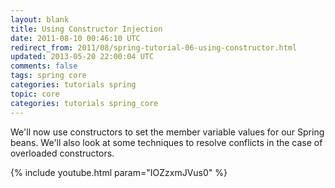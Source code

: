 ```yaml
---           
layout: blank
title: Using Constructor Injection
date: 2011-08-10 00:46:10 UTC
redirect_from: 2011/08/spring-tutorial-06-using-constructor.html
updated: 2013-05-20 22:00:04 UTC
comments: false
tags: spring core
categories: tutorials spring
topic: core
categories: tutorials spring_core
---
```


We'll now use constructors to set the member variable values for our Spring beans. We'll also look at some techniques to resolve conflicts in the case of overloaded constructors. 

{% include youtube.html param="IOZzxmJVus0" %}

